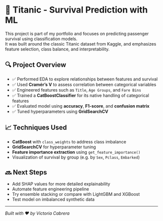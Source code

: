 # 🚢 Titanic - Survival Prediction with ML

This project is part of my portfolio and focuses on predicting passenger survival using classification models.  
It was built around the classic Titanic dataset from Kaggle, and emphasizes feature selection, class balance, and interpretability.

## 🔍 Project Overview

- ✅ Performed EDA to explore relationships between features and survival
- ✅ Used **Cramér’s V** to assess correlation between categorical variables
- ✅ Engineered features such as `Title`, `Age Groups`, and `Fare Bins`
- ✅ Trained a **CatBoostClassifier** for its native handling of categorical features
- ✅ Evaluated model using **accuracy**, **F1-score**, and **confusion matrix**
- ✅ Tuned hyperparameters using **GridSearchCV**

## 📈 Techniques Used

- **CatBoost** with `class_weights` to address class imbalance
- **GridSearchCV** for hyperparameter tuning
- **Feature importance extraction** using `get_feature_importance()`
- Visualization of survival by group (e.g. by `Sex`, `Pclass`, `Embarked`)

## 🔜 Next Steps

- Add SHAP values for more detailed explainability
- Automate feature engineering pipeline
- Try ensemble stacking or compare with LightGBM and XGBoost
- Test model on imbalanced synthetic data

---

*Built with ❤️ by Victoria Cabrera*
